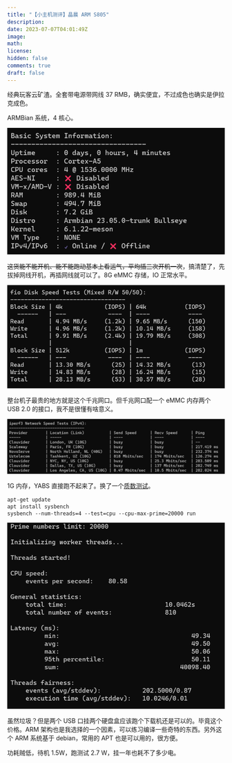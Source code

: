 ```yaml
---
title: "【小主机测评】晶晨 ARM S805"
description: 
date: 2023-07-07T04:01:49Z
image: 
math: 
license: 
hidden: false
comments: true
draft: false
---
```


经典玩客云矿渣。全套带电源带网线 37 RMB，确实便宜，不过成色也确实是伊拉克成色。

ARMBian 系统，4 核心。

![Alt text](image.png)

~~这货能不能开机、能不能跑动基本上看运气，平均插三次开机一次~~，搞清楚了，先拔掉网线开机，再插网线就可以了。8G eMMC 存储，IO 正常水平。

![Alt text](image-1.png)

整台机子最贵的地方就是这个千兆网口。但千兆网口配一个 eMMC 内存两个 USB 2.0 的接口，我不是很懂有啥意义。

![Alt text](image-2.png)

1G 内存，YABS 直接跑不起来了。换了一个[质数测试](https://www.jianshu.com/p/7a0dc79ced11)。

```
apt-get update
apt install sysbench 
sysbench --num-threads=4 --test=cpu --cpu-max-prime=20000 run
```

![Alt text](image-3.png)

虽然垃圾？但是两个 USB 口挂两个硬盘盒应该跑个下载机还是可以的。毕竟这个价格。ARM 架构也是我选择的一个因素，可以练习编译一些奇特的东西。另外这个 ARM 系统基于 debian，常用的 APT 也是可以用的，很方便。

功耗贼低，待机 1.5W，跑测试 2.7 W，挂一年也耗不了多少电。